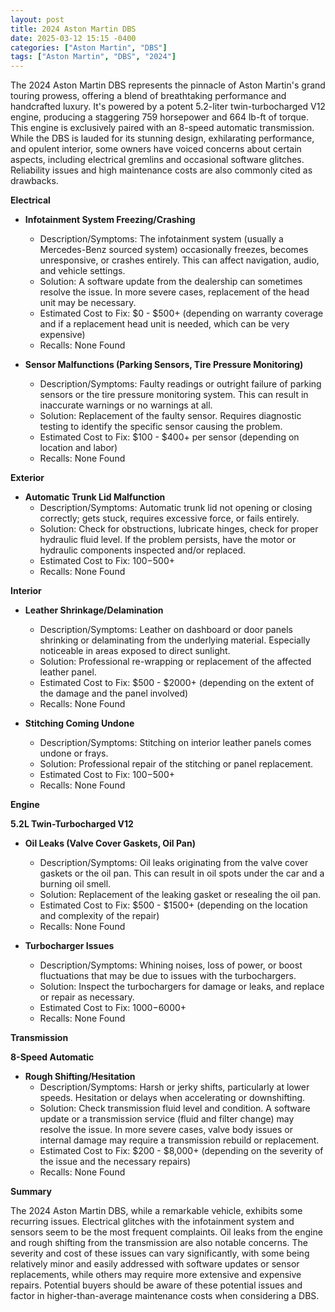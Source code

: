 ```yaml
---
layout: post
title: 2024 Aston Martin DBS
date: 2025-03-12 15:15 -0400
categories: ["Aston Martin", "DBS"]
tags: ["Aston Martin", "DBS", "2024"]
---
```

The 2024 Aston Martin DBS represents the pinnacle of Aston Martin's grand touring prowess, offering a blend of breathtaking performance and handcrafted luxury. It's powered by a potent 5.2-liter twin-turbocharged V12 engine, producing a staggering 759 horsepower and 664 lb-ft of torque. This engine is exclusively paired with an 8-speed automatic transmission. While the DBS is lauded for its stunning design, exhilarating performance, and opulent interior, some owners have voiced concerns about certain aspects, including electrical gremlins and occasional software glitches. Reliability issues and high maintenance costs are also commonly cited as drawbacks.

**Electrical**

*   **Infotainment System Freezing/Crashing**
    *   Description/Symptoms: The infotainment system (usually a Mercedes-Benz sourced system) occasionally freezes, becomes unresponsive, or crashes entirely. This can affect navigation, audio, and vehicle settings.
    *   Solution: A software update from the dealership can sometimes resolve the issue. In more severe cases, replacement of the head unit may be necessary.
    *   Estimated Cost to Fix: $0 - $500+ (depending on warranty coverage and if a replacement head unit is needed, which can be very expensive)
    *   Recalls: None Found

*   **Sensor Malfunctions (Parking Sensors, Tire Pressure Monitoring)**
    *   Description/Symptoms: Faulty readings or outright failure of parking sensors or the tire pressure monitoring system. This can result in inaccurate warnings or no warnings at all.
    *   Solution: Replacement of the faulty sensor. Requires diagnostic testing to identify the specific sensor causing the problem.
    *   Estimated Cost to Fix: $100 - $400+ per sensor (depending on location and labor)
    *   Recalls: None Found

**Exterior**

*   **Automatic Trunk Lid Malfunction**
    *   Description/Symptoms: Automatic trunk lid not opening or closing correctly; gets stuck, requires excessive force, or fails entirely.
    *   Solution: Check for obstructions, lubricate hinges, check for proper hydraulic fluid level. If the problem persists, have the motor or hydraulic components inspected and/or replaced.
    *   Estimated Cost to Fix: $100-$500+
    *   Recalls: None Found

**Interior**

*   **Leather Shrinkage/Delamination**
    * Description/Symptoms: Leather on dashboard or door panels shrinking or delaminating from the underlying material. Especially noticeable in areas exposed to direct sunlight.
    * Solution: Professional re-wrapping or replacement of the affected leather panel.
    * Estimated Cost to Fix: $500 - $2000+ (depending on the extent of the damage and the panel involved)
    * Recalls: None Found

* **Stitching Coming Undone**
    * Description/Symptoms: Stitching on interior leather panels comes undone or frays.
    * Solution: Professional repair of the stitching or panel replacement.
    * Estimated Cost to Fix: $100-$500+
    * Recalls: None Found

**Engine**

**5.2L Twin-Turbocharged V12**
*   **Oil Leaks (Valve Cover Gaskets, Oil Pan)**
    *   Description/Symptoms: Oil leaks originating from the valve cover gaskets or the oil pan. This can result in oil spots under the car and a burning oil smell.
    *   Solution: Replacement of the leaking gasket or resealing the oil pan.
    *   Estimated Cost to Fix: $500 - $1500+ (depending on the location and complexity of the repair)
    *   Recalls: None Found

*   **Turbocharger Issues**
    *   Description/Symptoms: Whining noises, loss of power, or boost fluctuations that may be due to issues with the turbochargers.
    *   Solution: Inspect the turbochargers for damage or leaks, and replace or repair as necessary.
    *   Estimated Cost to Fix: $1000-$6000+
    *   Recalls: None Found

**Transmission**

**8-Speed Automatic**

*   **Rough Shifting/Hesitation**
    *   Description/Symptoms: Harsh or jerky shifts, particularly at lower speeds. Hesitation or delays when accelerating or downshifting.
    *   Solution: Check transmission fluid level and condition. A software update or a transmission service (fluid and filter change) may resolve the issue. In more severe cases, valve body issues or internal damage may require a transmission rebuild or replacement.
    *   Estimated Cost to Fix: $200 - $8,000+ (depending on the severity of the issue and the necessary repairs)
    *   Recalls: None Found

**Summary**

The 2024 Aston Martin DBS, while a remarkable vehicle, exhibits some recurring issues. Electrical glitches with the infotainment system and sensors seem to be the most frequent complaints. Oil leaks from the engine and rough shifting from the transmission are also notable concerns. The severity and cost of these issues can vary significantly, with some being relatively minor and easily addressed with software updates or sensor replacements, while others may require more extensive and expensive repairs. Potential buyers should be aware of these potential issues and factor in higher-than-average maintenance costs when considering a DBS.

